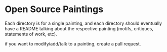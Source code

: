 # Open Source Paintings

Each directory is for a single painting, and each directory should eventually have a README talking about the respective painting (motifs, critiques, statements of work, etc).

if you want to modify/add/talk to a painting, create a pull request.

